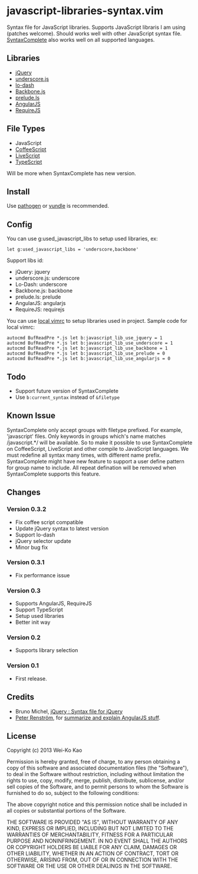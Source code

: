 javascript-libraries-syntax.vim
===============================

Syntax file for JavaScript libraries. Supports JavaScript libraris I am using (patches welcome).
Should works well with other JavaScript syntax file. [SyntaxComplete][] also works well on all 
supported languages.

[SyntaxComplete]:http://www.vim.org/scripts/script.php?script_id=3172

Libraries
---------

* [jQuery](http://jquery.com/)
* [underscore.js](http://underscorejs.org/)
* [lo-dash](http://lodash.com/)
* [Backbone.js](http://backbonejs.org/)
* [prelude.ls](http://gkz.github.com/prelude-ls/)
* [AngularJS](http://angularjs.org/)
* [RequireJS](http://requirejs.org/)

File Types
----------

* JavaScript
* [CoffeeScript](http://coffeescript.org/)
* [LiveScript](http://livescript.net/)
* [TypeScript](http://www.typescriptlang.org/)

Will be more when SyntaxComplete has new version.

Install
-------

Use [pathogen][] or [vundle][] is recommended.

[pathogen]:http://www.vim.org/scripts/script.php?script_id=2332
[vundle]:https://github.com/gmarik/vundle

Config
------

You can use g:used_javascript_libs to setup used libraries, ex:

    let g:used_javascript_libs = 'underscore,backbone'

Support libs id:

* jQuery: jquery
* underscore.js: underscore
* Lo-Dash: underscore
* Backbone.js: backbone
* prelude.ls: prelude
* AngularJS: angularjs
* RequireJS: requirejs

You can use [local vimrc][] to setup libraries used in project. Sample code for local vimrc:

    autocmd BufReadPre *.js let b:javascript_lib_use_jquery = 1
    autocmd BufReadPre *.js let b:javascript_lib_use_underscore = 1
    autocmd BufReadPre *.js let b:javascript_lib_use_backbone = 1
    autocmd BufReadPre *.js let b:javascript_lib_use_prelude = 0
    autocmd BufReadPre *.js let b:javascript_lib_use_angularjs = 0

[local vimrc]:https://github.com/MarcWeber/vim-addon-local-vimrc

Todo
----

* Support future version of SyntaxComplete
* Use `b:current_syntax` instead of `&filetype`

Known Issue
-----------

SyntaxComplete only accept groups with filetype prefixed. For example, 'javascript' files.
Only keywords in groups which's name matches /javascript.*/ will be available. So to make it
possible to use SyntaxComplete on CoffeeScript, LiveScript and other compile to JavaScript
languages. We must redefine all syntax many times, with different name prefix. SyntaxComplete
might have new feature to support a user define pattern for group name to include. 
All repeat defination will be removed when SyntaxComplete supports this feature.

Changes
-------

### Version 0.3.2
* Fix coffee script compatible
* Update jQuery syntax to latest version
* Support lo-dash
* jQuery selector update
* Minor bug fix

### Version 0.3.1
* Fix performance issue

### Version 0.3
* Supports AngularJS, RequireJS
* Support TypeScript
* Setup used libraries
* Better init way

### Version 0.2
* Supports library selection

### Version 0.1
* First release.

Credits
-------

* Bruno Michel, [jQuery : Syntax file for jQuery][jquery.vim]
* [Peter Renström][], for [summarize and explain AngularJS stuff][issue1].

[jquery.vim]:http://www.vim.org/scripts/script.php?script_id=2416
[Peter Renström]:https://github.com/renstrom
[issue1]:https://github.com/othree/javascript-libraries-syntax.vim/issues/1

License
-------

Copyright (c) 2013 Wei-Ko Kao

Permission is hereby granted, free of charge, to any person obtaining a copy
of this software and associated documentation files (the "Software"), to deal
in the Software without restriction, including without limitation the rights
to use, copy, modify, merge, publish, distribute, sublicense, and/or sell
copies of the Software, and to permit persons to whom the Software is
furnished to do so, subject to the following conditions:

The above copyright notice and this permission notice shall be included in
all copies or substantial portions of the Software.

THE SOFTWARE IS PROVIDED "AS IS", WITHOUT WARRANTY OF ANY KIND, EXPRESS OR
IMPLIED, INCLUDING BUT NOT LIMITED TO THE WARRANTIES OF MERCHANTABILITY,
FITNESS FOR A PARTICULAR PURPOSE AND NONINFRINGEMENT. IN NO EVENT SHALL THE
AUTHORS OR COPYRIGHT HOLDERS BE LIABLE FOR ANY CLAIM, DAMAGES OR OTHER
LIABILITY, WHETHER IN AN ACTION OF CONTRACT, TORT OR OTHERWISE, ARISING FROM,
OUT OF OR IN CONNECTION WITH THE SOFTWARE OR THE USE OR OTHER DEALINGS IN
THE SOFTWARE.


